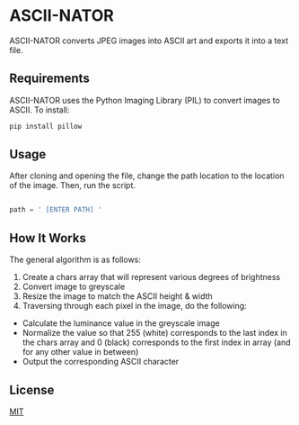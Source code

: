 # ASCII-NATOR

ASCII-NATOR converts JPEG images into ASCII art and exports it into a text file.

## Requirements

ASCII-NATOR uses the Python Imaging Library (PIL) to convert images to ASCII. To install:

```bash
pip install pillow
```

## Usage

After cloning and opening the file, change the path location to the location of the image. Then, run the script.

```python

path = ' [ENTER PATH] '

```

## How It Works
The general algorithm is as follows:
  1) Create a chars array that will represent various degrees of brightness
  2) Convert image to greyscale
  3) Resize the image to match the ASCII height & width
  4) Traversing through each pixel in the image, do the following:
  * Calculate the luminance value in the greyscale image
  * Normalize the value so that 255 (white) corresponds to the last index in
       the chars array and 0 (black) corresponds to the first index in array (and for
       any other value in between)
  * Output the corresponding ASCII character

## License
[MIT](https://choosealicense.com/licenses/mit/)
